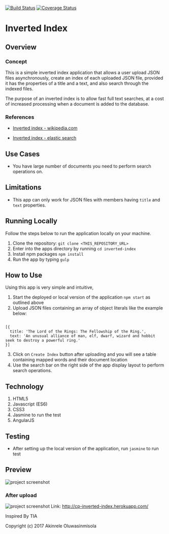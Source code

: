 
[![Build Status](https://travis-ci.org/andela-oakinrele/inverted-index.svg?branch=master)](https://travis-ci.org/andela-oakinrele/inverted-index)
[![Coverage Status](https://coveralls.io/repos/github/andela-oakinrele/inverted-index/badge.svg?branch=master)](https://coveralls.io/github/andela-oakinrele/inverted-index?branch=master)
# Inverted Index
## Overview
### Concept
This is a simple inverted index application that allows a user upload JSON files asynchronously, create an index of each uploaded JSON file, provided it has the properties of a title and a text, and also search through the indexed files.

The purpose of an inverted index is to allow fast full text searches, at a cost of increased processing when a document is added to the database.

### References
* [Inverted index - wikipedia.com](https://en.wikipedia.org/wiki/Inverted_index) 

* [Inverted index - elastic search](https://www.elastic.co/guide/en/elasticsearch/guide/current/inverted-index.html) 

## Use Cases
- You have large number of documents you need to perform search operations on.

## Limitations
- This app can only work for JSON files with members having `title` and `text` properties.


## Running Locally
Follow the steps below to run the application locally on your machine.
 1. Clone the repository: `git clone <THIS_REPOSITORY_URL>`
 2. Enter into the apps directory by running `cd inverted-index`
 3. Install npm packages `npm install`
 4. Run the app by typing `gulp`
 
## How to Use 
Using this app is very simple and intuitive,
  1. Start the deployed or local version of the application `npm start` as outlined above
  2. Upload JSON files containing an array of object literals like the example below:
  ```
 
  [{
    title: 'The Lord of the Rings: The Fellowship of the Ring.',
    text: 'An unusual alliance of man, elf, dwarf, wizard and hobbit seek to destroy a powerful ring.'
  }]
  ```
  3. Click on `Create Index` button after uploading and you will see a table containing mapped words and their document location
  4. Use the search bar on the right side of the app display layout to perform search operations. 


## Technology 
  1. HTML5
  2. Javascript (ES6)
  3. CSS3
  4. Jasmine to run the test
  5. AngularJS


## Testing 
- After setting up the local version of the application, run `jasmine` to run test

## Preview
![project screenshot](https://cp-inverted-index.herokuapp.com/assets/img/ss1.png "Inverted Index Preview")

### After upload
![project screenshot](https://cp-inverted-index.herokuapp.com/assets/img/ss2.png "Inverted Index Preview")
Link: http://cp-inverted-index.herokuapp.com/

Inspired By
TIA 

Copyright (c) 2017 Akinrele Oluwasinmisola
